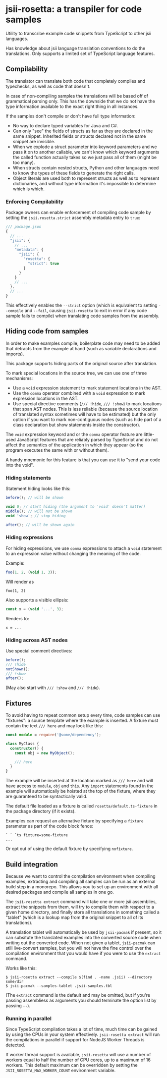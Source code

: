 # jsii-rosetta: a transpiler for code samples

Utility to transcribe example code snippets from TypeScript to other jsii languages.

Has knowledge about jsii language translation conventions to do the translations. Only supports a limited set of
TypeScript language features.

## Compilability

The translator can translate both code that completely compiles and typechecks, as well as code that doesn't.

In case of non-compiling samples the translations will be based off of grammatical parsing only. This has the downside
that we do not have the type information available to the exact right thing in all instances.

If the samples don't compile or don't have full type information:

- No way to declare typed variables for Java and C#.
- Can only "see" the fields of structs as far as they are declared in the same snippet. Inherited fields or structs
  declared not in the same snippet are invisible.
- When we explode a struct parameter into keyword parameters and we pass it on to another callable, we can't know which
  keyword arguments the called function actually takes so we just pass all of them (might be too many).
- When structs contain nested structs, Python and other languages need to know the types of these fields to generate the
  right calls.
- Object literals are used both to represent structs as well as to represent dictionaries, and without type information
  it's impossible to determine which is which.

### Enforcing Compilability

Package owners can enable enforcement of compiling code sample by setting the `jsii.rosetta.strict` assembly metadata
entry to `true`:

```js
/// package.json
{
  // ...
  "jsii": {
    // ...
    "metadata": {
      "jsii": {
        "rosetta": {
          "strict": true
        }
      }
    }
    // ...
  },
  // ...
}
```

This effectively enables the `--strict` option (which is equivalent to setting `--compile` and `--fail`, causing
`jsii-rosetta` to exit in error if any code sample fails to compile) when translating code samples from the assembly.

## Hiding code from samples

In order to make examples compile, boilerplate code may need to be added that detracts from the example at hand (such as
variable declarations and imports).

This package supports hiding parts of the original source after translation.

To mark special locations in the source tree, we can use one of three mechanisms:

- Use a `void` expression statement to mark statement locations in the AST.
- Use the `comma` operator combined with a `void` expression to mark expression locations in the AST.
- Use special directive comments (`/// !hide`, `/// !show`) to mark locations that span AST nodes. This is less reliable
  (because the source location of translated syntax sometimes will have to be estimated) but the only option if you want
  to mark non-contiguous nodes (such as hide part of a class declaration but show statements inside the constructor).

The `void` expression keyword and or the `comma` operator feature are little-used JavaScript features that are reliably
parsed by TypeScript and do not affect the semantics of the application in which they appear (so the program executes
the same with or without them).

A handy mnemonic for this feature is that you can use it to "send your code into the void".

### Hiding statements

Statement hiding looks like this:

```ts
before(); // will be shown

void 0; // start hiding (the argument to 'void' doesn't matter)
middle(); // will not be shown
void 'show'; // stop hiding

after(); // will be shown again
```

### Hiding expressions

For hiding expressions, we use `comma` expressions to attach a `void` statement to an expression value without changing
the meaning of the code.

Example:

```ts
foo(1, 2, (void 1, 3));
```

Will render as

```
foo(1, 2)
```

Also supports a visible ellipsis:

```ts
const x = (void '...', 3);
```

Renders to:

```
x = ...
```

### Hiding across AST nodes

Use special comment directives:

```ts
before();
/// !hide
notShown();
/// !show
after();
```

(May also start with `/// !show` and `/// !hide`).

## Fixtures

To avoid having to repeat common setup every time, code samples can use "fixtures": a source template where the example
is inserted. A fixture must contain the text `/// here` and may look like this:

```ts
const module = require('@some/dependency');

class MyClass {
  constructor() {
    const obj = new MyObject();

    /// here
  }
}
```

The example will be inserted at the location marked as `/// here` and will have access to `module`, `obj` and `this`.
Any `import` statements found in the example will automatically be hoisted at the top of the fixture, where they are
guaranteed to be syntactically valid.

The default file loaded as a fixture is called `rosetta/default.ts-fixture` in the package directory (if it exists).

Examples can request an alternative fixture by specifying a `fixture` parameter as part of the code block fence:

    ` ` `ts fixture=some-fixture
    ...

Or opt out of using the default fixture by specifying `nofixture`.

## Build integration

Because we want to control the compilation environment when compiling examples, extracting and compiling all samples can
be run as an external build step in a monorepo. This allows you to set up an environment with all desired packages and
compile all samples in one go.

The `jsii-rosetta extract` command will take one or more jsii assemblies, extract the snippets from them, will try to
compile them with respect to a given home directory, and finally store all translations in something called a "tablet"
(which is a lookup map from the original snippet to all of its translations).

A translation tablet will automatically be used by `jsii-pacmak` if present, so it can subsitute the translated examples
into the converted source code when writing out the converted code. When not given a tablet, `jsii-pacmak` can still
live-convert samples, but you will not have the fine control over the compilation environment that you would have if you
were to use the `extract` command.

Works like this:

```
$ jsii-rosetta extract --compile $(find . -name .jsii) --directory some/dir
$ jsii-pacmak --samples-tablet .jsii-samples.tbl
```

(The `extract` command is the default and may be omitted, but if you're passing assembliess as arguments you should
terminate the option list by passing `--`).

### Running in parallel

Since TypeScript compilation takes a lot of time, much time can be gained by using the CPUs in your system effectively.
`jsii-rosetta extract` will run the compilations in parallel if support for NodeJS Worker Threads is detected.

If worker thread support is available, `jsii-rosetta` will use a number of workers equal to half the number of CPU cores,
up to a maximum of 16 workers. This default maximum can be overridden by setting the `JSII_ROSETTA_MAX_WORKER_COUNT`
environment variable.

